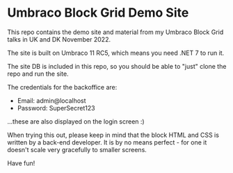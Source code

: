 # Umbraco Block Grid Demo Site
This repo contains the demo site and material from my Umbraco Block Grid talks in UK and DK November 2022.

The site is built on Umbraco 11 RC5, which means you need .NET 7 to run it. 

The site DB is included in this repo, so you should be able to "just" clone the repo and run the site. 

The credentials for the backoffice are:

- Email: admin@localhost
- Password: SuperSecret123

...these are also displayed on the login screen :)

When trying this out, please keep in mind that the block HTML and CSS is written by a back-end developer. It is by no means perfect - for one it doesn't scale very gracefully to smaller screens.  

Have fun!
